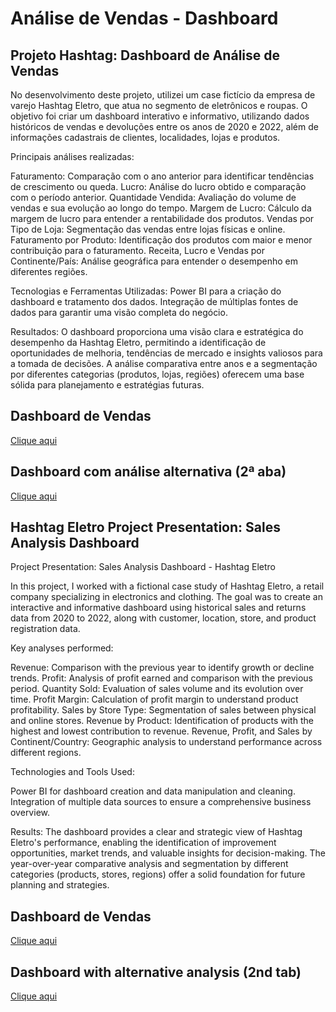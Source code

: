 # Análise de Vendas - Dashboard

## Projeto Hashtag: Dashboard de Análise de Vendas 
No desenvolvimento deste projeto, utilizei um case fictício da empresa de varejo Hashtag Eletro, que atua no segmento de eletrônicos e roupas. O objetivo foi criar um dashboard interativo e informativo, utilizando dados históricos de vendas e devoluções entre os anos de 2020 e 2022, além de informações cadastrais de clientes, localidades, lojas e produtos.

Principais análises realizadas:

Faturamento: Comparação com o ano anterior para identificar tendências de crescimento ou queda.
Lucro: Análise do lucro obtido e comparação com o período anterior.
Quantidade Vendida: Avaliação do volume de vendas e sua evolução ao longo do tempo.
Margem de Lucro: Cálculo da margem de lucro para entender a rentabilidade dos produtos.
Vendas por Tipo de Loja: Segmentação das vendas entre lojas físicas e online.
Faturamento por Produto: Identificação dos produtos com maior e menor contribuição para o faturamento.
Receita, Lucro e Vendas por Continente/País: Análise geográfica para entender o desempenho em diferentes regiões.

Tecnologias e Ferramentas Utilizadas:
Power BI para a criação do dashboard e tratamento dos dados.
Integração de múltiplas fontes de dados para garantir uma visão completa do negócio.

Resultados:
O dashboard proporciona uma visão clara e estratégica do desempenho da Hashtag Eletro, permitindo a identificação de oportunidades de melhoria, tendências de mercado e insights valiosos para a tomada de decisões. A análise comparativa entre anos e a segmentação por diferentes categorias (produtos, lojas, regiões) oferecem uma base sólida para planejamento e estratégias futuras.

## Dashboard de Vendas
[Clique aqui](https://app.powerbi.com/view?r=eyJrIjoiMGNiNDQ5MmUtN2I4ZS00N2I1LWE4ZTUtZjg4MDNkYjJmMGI3IiwidCI6ImU5YTgyZWM3LTRhODYtNDNkZS1hYjJhLTcxOWQ2Njk1OWExYiJ9)

## Dashboard com análise alternativa (2ª aba)
[Clique aqui](https://app.powerbi.com/view?r=eyJrIjoiOWQwN2M1MzItYThmNi00NzI1LWJiNWQtOWI2MzE3MjliN2FmIiwidCI6ImU5YTgyZWM3LTRhODYtNDNkZS1hYjJhLTcxOWQ2Njk1OWExYiJ9)

## Hashtag Eletro Project Presentation: Sales Analysis Dashboard

Project Presentation: Sales Analysis Dashboard - Hashtag Eletro

In this project, I worked with a fictional case study of Hashtag Eletro, a retail company specializing in electronics and clothing. The goal was to create an interactive and informative dashboard using historical sales and returns data from 2020 to 2022, along with customer, location, store, and product registration data.

Key analyses performed:

Revenue: Comparison with the previous year to identify growth or decline trends.
Profit: Analysis of profit earned and comparison with the previous period.
Quantity Sold: Evaluation of sales volume and its evolution over time.
Profit Margin: Calculation of profit margin to understand product profitability.
Sales by Store Type: Segmentation of sales between physical and online stores.
Revenue by Product: Identification of products with the highest and lowest contribution to revenue.
Revenue, Profit, and Sales by Continent/Country: Geographic analysis to understand performance across different regions.

Technologies and Tools Used:

Power BI for dashboard creation and data manipulation and cleaning.
Integration of multiple data sources to ensure a comprehensive business overview.

Results:
The dashboard provides a clear and strategic view of Hashtag Eletro's performance, enabling the identification of improvement opportunities, market trends, and valuable insights for decision-making. The year-over-year comparative analysis and segmentation by different categories (products, stores, regions) offer a solid foundation for future planning and strategies.

## Dashboard de Vendas
[Clique aqui](https://app.powerbi.com/view?r=eyJrIjoiMGNiNDQ5MmUtN2I4ZS00N2I1LWE4ZTUtZjg4MDNkYjJmMGI3IiwidCI6ImU5YTgyZWM3LTRhODYtNDNkZS1hYjJhLTcxOWQ2Njk1OWExYiJ9)

## Dashboard with alternative analysis (2nd tab)
[Clique aqui](https://app.powerbi.com/view?r=eyJrIjoiOWQwN2M1MzItYThmNi00NzI1LWJiNWQtOWI2MzE3MjliN2FmIiwidCI6ImU5YTgyZWM3LTRhODYtNDNkZS1hYjJhLTcxOWQ2Njk1OWExYiJ9)

